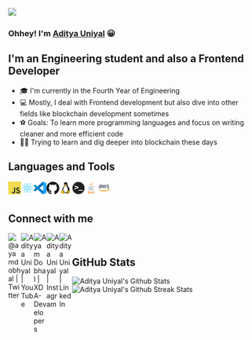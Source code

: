 ![](https://komarev.com/ghpvc/?username=alekady7)

### Ohhey! I'm [Aditya Uniyal](https://alekady7.github.io) 😀

## I'm an Engineering student and also a Frontend Developer
- 🎓 I'm currently in the Fourth Year of Engineering
- 💻 Mostly, I deal with Frontend development but also dive into other fields like blockchain development sometimes
- ⚽ Goals: To learn more programming languages and focus on writing cleaner and more efficient code
- 👨‍💻 Trying to learn and dig deeper into blockchain these days

## Languages and Tools

<img align="left" alt="Javascript" width="26px" src="https://raw.githubusercontent.com/github/explore/80688e429a7d4ef2fca1e82350fe8e3517d3494d/topics/javascript/javascript.png">

<img align="left" alt="React" width="26px" 
src="https://raw.githubusercontent.com/github/explore/80688e429a7d4ef2fca1e82350fe8e3517d3494d/topics/react/react.png">

<img align="left" alt="Visual Studio Code" width="26px" src="https://raw.githubusercontent.com/github/explore/80688e429a7d4ef2fca1e82350fe8e3517d3494d/topics/visual-studio-code/visual-studio-code.png" />

<img align="left" alt="GitHub" width="26px" src="https://raw.githubusercontent.com/github/explore/78df643247d429f6cc873026c0622819ad797942/topics/github/github.png" />

<img align="left" alt="Linux" width="26px" src="https://raw.githubusercontent.com/github/explore/80688e429a7d4ef2fca1e82350fe8e3517d3494d/topics/linux/linux.png">

<img align="left" alt="Terminal" width="26px" src="https://raw.githubusercontent.com/github/explore/d92924b1d925bb134e308bd29c9de6c302ed3beb/topics/terminal/terminal.png" />

<img align="left" alt="Java" width="26px" src="https://raw.githubusercontent.com/github/explore/5b3600551e122a3277c2c5368af2ad5725ffa9a1/topics/java/java.png" />

<img align="left" alt="AWS" width="26px" src="https://raw.githubusercontent.com/github/explore/fbceb94436312b6dacde68d122a5b9c7d11f9524/topics/aws/aws.png" />

<br />
<br />

## Connect with me

[<img align="left" alt="@ayamdobhal | Twitter" width="26px" src="https://cdn2.iconfinder.com/data/icons/social-media-2285/512/1_Twitter3_colored_svg-512.png" />](https://twitter.com/ayamdobhal)

[<img align="left" alt="Aditya Uniyal | YouTube" width="26px" src="https://cdn2.iconfinder.com/data/icons/social-icons-33/128/Youtube-512.png" />](https://www.youtube.com/@adityauniyal1485)

[<img align="left" alt="Ayam Dobhal | XDA-Developers" width="26px" src="https://icons.veryicon.com/png/o/object/material_design_icons/xda-7.png" />](https://forum.xda-developers.com/m/alekady7.12601001/)

[<img align="left" alt="Aditya Uniyal | Instagram" width="26px" src="https://cdn2.iconfinder.com/data/icons/social-media-applications/64/social_media_applications_3-instagram-512.png" />](https://instagram.com/aditya._uniyal)

[<img align="left" alt="Aditya Uniyal | LinkedIn" width="26px" src="https://cdn1.iconfinder.com/data/icons/logotypes/32/square-linkedin-512.png" />](https://www.linkedin.com/in/aditya-uniyal/)

<br />

## GitHub Stats

![Aditya Uniyal's Github Stats](https://github-readme-activity-graph.cyclic.app/graph?username=alekady7&theme=react-dark)
<br />
<img alt="Aditya Uniyal's Github Streak Stats" src="http://github-readme-streak-stats.herokuapp.com/?user=alekady7&theme=gotham" />
